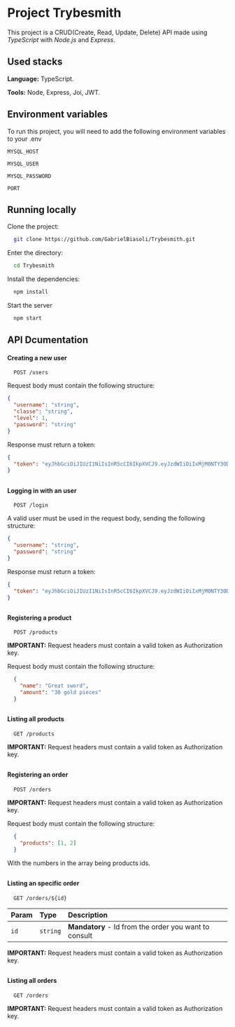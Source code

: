 # Project Trybesmith

This project is a CRUD(Create, Read, Update, Delete) API made using _TypeScript_ with _Node.js_ and _Express_.

## Used stacks

**Language:** TypeScript.

**Tools:** Node, Express, Joi, JWT.

## Environment variables

To run this project, you will need to add the following environment variables to your .env

`MYSQL_HOST`

`MYSQL_USER`

`MYSQL_PASSWORD`

`PORT`

## Running locally

Clone the project:

```bash
  git clone https://github.com/GabrielBiasoli/Trybesmith.git
```

Enter the directory:

```bash
  cd Trybesmith
```

Install the dependencies:

```bash
  npm install
```

Start the server

```bash
  npm start
```

## API Dcumentation

#### Creating a new user

```http
  POST /users
```

Request body must contain the following structure:

```JSON
{
  "username": "string",
  "classe": "string",
  "level": 1,
  "password": "string"
}
```

Response must return a token:

```JSON
{
  "token": "eyJhbGciOiJIUzI1NiIsInR5cCI6IkpXVCJ9.eyJzdWIiOiIxMjM0NTY3ODkwIiwibmFtZSI6IkpvaG4gRG9lIiwiaWF0IjoxNTE2MjM5MDIyfQ.SflKxwRJSMeKKF2QT4fwpMeJf36POk6yJV_adQssw5c"
}
```

##

#### Logging in with an user

```http
  POST /login
```

A valid user must be used in the request body, sending the following structure:

```JSON
{
  "username": "string",
  "password": "string"
}
```

Response must return a token:

```JSON
{
  "token": "eyJhbGciOiJIUzI1NiIsInR5cCI6IkpXVCJ9.eyJzdWIiOiIxMjM0NTY3ODkwIiwibmFtZSI6IkpvaG4gRG9lIiwiaWF0IjoxNTE2MjM5MDIyfQ.SflKxwRJSMeKKF2QT4fwpMeJf36POk6yJV_adQssw5c"
}
```

##

#### Registering a product

```http
  POST /products
```

**IMPORTANT:** Request headers must contain a valid token as Authorization key.

Request body must contain the following structure:

```JSON
  {
    "name": "Great sword",
    "amount": "30 gold pieces"
  }
```

##

#### Listing all products

```http
  GET /products
```

**IMPORTANT:** Request headers must contain a valid token as Authorization key.

##

#### Registering an order

```http
  POST /orders
```

**IMPORTANT:** Request headers must contain a valid token as Authorization key.

Request body must contain the following structure:

```JSON
  {
    "products": [1, 2]
  }
```

With the numbers in the array being products ids.

##

#### Listing an specific order

```http
  GET /orders/${id}
```

| Param | Type     | Description                                           |
| :---- | :------- | :---------------------------------------------------- |
| `id`  | `string` | **Mandatory** - Id from the order you want to consult |

**IMPORTANT:** Request headers must contain a valid token as Authorization key.

##

#### Listing all orders

```http
  GET /orders
```

**IMPORTANT:** Request headers must contain a valid token as Authorization key.
